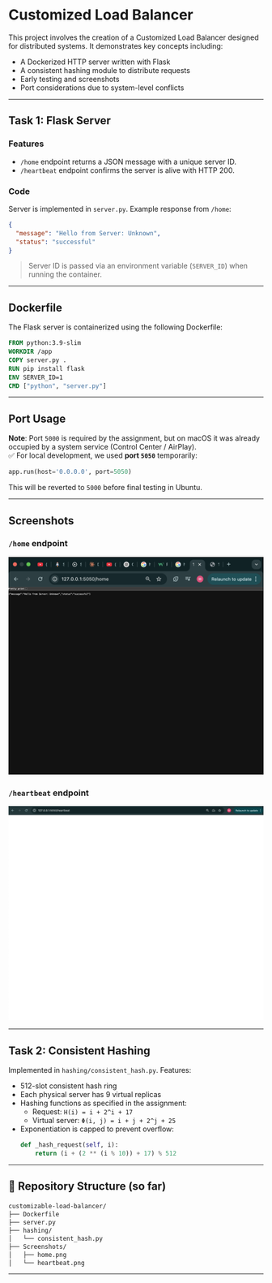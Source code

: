 
# Customized Load Balancer 

This project involves the creation of a Customized Load Balancer designed for distributed systems. It demonstrates key concepts including:
- A Dockerized HTTP server written with Flask
- A consistent hashing module to distribute requests
- Early testing and screenshots
- Port considerations due to system-level conflicts 

---

##  Task 1: Flask Server

### Features
- `/home` endpoint returns a JSON message with a unique server ID.
- `/heartbeat` endpoint confirms the server is alive with HTTP 200.

### Code
Server is implemented in `server.py`. Example response from `/home`:

```json
{
  "message": "Hello from Server: Unknown",
  "status": "successful"
}
```

> Server ID is passed via an environment variable (`SERVER_ID`) when running the container.

---

## Dockerfile

The Flask server is containerized using the following Dockerfile:

```dockerfile
FROM python:3.9-slim
WORKDIR /app
COPY server.py .
RUN pip install flask
ENV SERVER_ID=1
CMD ["python", "server.py"]
```

---

## Port Usage

**Note**: Port `5000` is required by the assignment, but on macOS it was already occupied by a system service (Control Center / AirPlay).  
✅ For local development, we used **port `5050`** temporarily:
```python
app.run(host='0.0.0.0', port=5050)
```

This will be reverted to `5000` before final testing in Ubuntu.

---

## Screenshots

### `/home` endpoint
![Home Endpoint](Screenshots/home.png)

### `/heartbeat` endpoint
![Heartbeat Endpoint](Screenshots/heartbeat.png)

---

## Task 2: Consistent Hashing

Implemented in `hashing/consistent_hash.py`. Features:
- 512-slot consistent hash ring
- Each physical server has 9 virtual replicas
- Hashing functions as specified in the assignment:
  - Request: `H(i) = i + 2^i + 17`
  - Virtual server: `Φ(i, j) = i + j + 2^j + 25`
- Exponentiation is capped to prevent overflow:
  ```python
  def _hash_request(self, i):
      return (i + (2 ** (i % 10)) + 17) % 512
  ```

---

## 📂 Repository Structure (so far)
```
customizable-load-balancer/
├── Dockerfile
├── server.py
├── hashing/
│   └── consistent_hash.py
├── Screenshots/
│   ├── home.png
│   └── heartbeat.png
```

---
